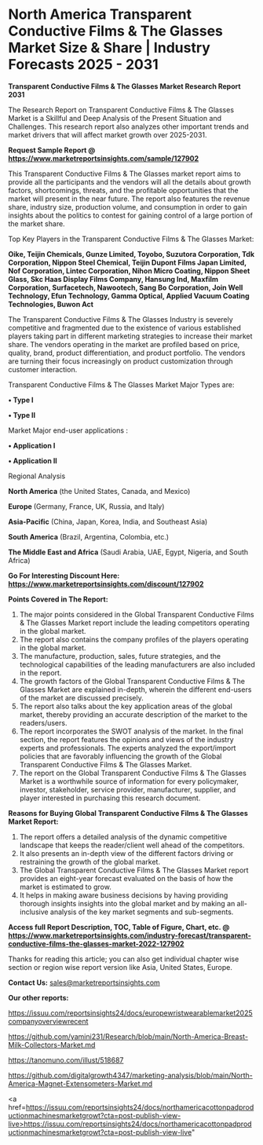 # North America Transparent Conductive Films & The Glasses Market Size & Share | Industry Forecasts 2025 - 2031

<strong>Transparent Conductive Films & The Glasses Market Research Report 2031</strong>

The Research Report on Transparent Conductive Films & The Glasses Market is a Skillful and Deep Analysis of the Present Situation and Challenges. This research report also analyzes other important trends and market drivers that will affect market growth over 2025-2031.

<strong>Request Sample Report @ <a href=https://www.marketreportsinsights.com/sample/127902>https://www.marketreportsinsights.com/sample/127902</a></strong>

This Transparent Conductive Films & The Glasses market report aims to provide all the participants and the vendors will all the details about growth factors, shortcomings, threats, and the profitable opportunities that the market will present in the near future. The report also features the revenue share, industry size, production volume, and consumption in order to gain insights about the politics to contest for gaining control of a large portion of the market share.

Top Key Players in the Transparent Conductive Films & The Glasses Market:

<strong>Oike, Teijin Chemicals, Gunze Limited, Toyobo, Suzutora Corporation, Tdk Corporation, Nippon Steel Chemical, Teijin Dupont Films Japan Limited, Nof Corporation, Lintec Corporation, Nihon Micro Coating, Nippon Sheet Glass, Skc Haas Display Films Company, Hansung Ind, Maxfilm Corporation, Surfacetech, Nawootech, Sang Bo Corporation, Join Well Technology, Efun Technology, Gamma Optical, Applied Vacuum Coating Technologies, Buwon Act</strong>

The Transparent Conductive Films & The Glasses Industry is severely competitive and fragmented due to the existence of various established players taking part in different marketing strategies to increase their market share. The vendors operating in the market are profiled based on price, quality, brand, product differentiation, and product portfolio. The vendors are turning their focus increasingly on product customization through customer interaction.

Transparent Conductive Films & The Glasses Market Major Types are:

<strong>• Type I

• Type II</strong>

Market Major end-user applications :

<strong>• Application I

• Application II</strong>

Regional Analysis

</u><strong><b>North America</b></strong> (the United States, Canada, and Mexico)

<strong><b>Europe </b></strong>(Germany, France, UK, Russia, and Italy)

<strong><b>Asia-Pacific</b></strong> (China, Japan, Korea, India, and Southeast Asia)

<strong><b>South America</b></strong> (Brazil, Argentina, Colombia, etc.)

<strong><b>The Middle East and Africa</b></strong> (Saudi Arabia, UAE, Egypt, Nigeria, and South Africa)

<strong>Go For Interesting Discount Here: <a href=https://www.marketreportsinsights.com/discount/127902>https://www.marketreportsinsights.com/discount/127902</a></strong>

<strong>Points Covered in The Report:</strong>
<ol>
  <li>The major points considered in the Global Transparent Conductive Films & The Glasses Market report include the leading competitors operating in the global market.</li>
  <li>The report also contains the company profiles of the players operating in the global market.</li>
  <li>The manufacture, production, sales, future strategies, and the technological capabilities of the leading manufacturers are also included in the report.</li>
  <li>The growth factors of the Global Transparent Conductive Films & The Glasses Market are explained in-depth, wherein the different end-users of the market are discussed precisely.</li>
  <li>The report also talks about the key application areas of the global market, thereby providing an accurate description of the market to the readers/users.</li>
  <li>The report incorporates the SWOT analysis of the market. In the final section, the report features the opinions and views of the industry experts and professionals. The experts analyzed the export/import policies that are favorably influencing the growth of the Global Transparent Conductive Films & The Glasses Market.</li>
  <li>The report on the Global Transparent Conductive Films & The Glasses Market is a worthwhile source of information for every policymaker, investor, stakeholder, service provider, manufacturer, supplier, and player interested in purchasing this research document.</li>
</ol>
<strong>Reasons for Buying Global Transparent Conductive Films & The Glasses Market Report:</strong>

<ol>
  <li>The report offers a detailed analysis of the dynamic competitive landscape that keeps the reader/client well ahead of the competitors.</li>
  <li>It also presents an in-depth view of the different factors driving or restraining the growth of the global market.</li>
  <li>The Global Transparent Conductive Films & The Glasses Market report provides an eight-year forecast evaluated on the basis of how the market is estimated to grow.</li>
  <li>It helps in making aware business decisions by having providing thorough insights insights into the global market and by making an all-inclusive analysis of the key market segments and sub-segments.</li>
</ol>
<strong>Access full Report Description, TOC, Table of Figure, Chart, etc. @ <a href=https://www.marketreportsinsights.com/industry-forecast/transparent-conductive-films-the-glasses-market-2022-127902>https://www.marketreportsinsights.com/industry-forecast/transparent-conductive-films-the-glasses-market-2022-127902</a></strong>


Thanks for reading this article; you can also get individual chapter wise section or region wise report version like Asia, United States, Europe.

<strong>Contact Us:</strong>
sales@marketreportsinsights.com

<strong>Our other reports:</strong>

<a href=https://issuu.com/reportsinsights24/docs/europewristwearablemarket2025companyoverviewrecent>https://issuu.com/reportsinsights24/docs/europewristwearablemarket2025companyoverviewrecent</a>

<a href=https://github.com/yamini231/Research/blob/main/North-America-Breast-Milk-Collectors-Market.md>https://github.com/yamini231/Research/blob/main/North-America-Breast-Milk-Collectors-Market.md</a>

<a href=https://tanomuno.com/illust/518687>https://tanomuno.com/illust/518687</a>

<a href=https://github.com/digitalgrowth4347/marketing-analysis/blob/main/North-America-Magnet-Extensometers-Market.md>https://github.com/digitalgrowth4347/marketing-analysis/blob/main/North-America-Magnet-Extensometers-Market.md</a>

<a href=https://issuu.com/reportsinsights24/docs/northamericacottonpadproductionmachinesmarketgrowt?cta=post-publish-view-live>https://issuu.com/reportsinsights24/docs/northamericacottonpadproductionmachinesmarketgrowt?cta=post-publish-view-live</a>"
